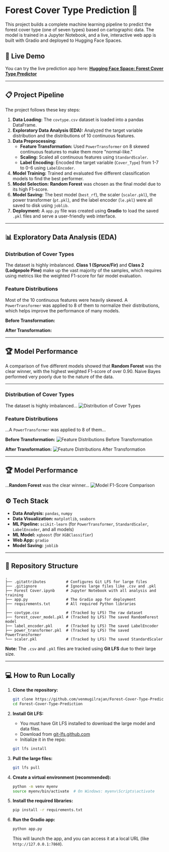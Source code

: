 # Forest Cover Type Prediction 🌲

This project builds a complete machine learning pipeline to predict the forest cover type (one of seven types) based on cartographic data. The model is trained in a Jupyter Notebook, and a live, interactive web app is built with Gradio and deployed to Hugging Face Spaces.

[](https://huggingface.co/spaces/venmugilrajan/Forest_cover_type)

## 🚀 Live Demo

You can try the live prediction app here:
**[Hugging Face Space: Forest Cover Type Predictor](https://huggingface.co/spaces/venmugilrajan/Forest_cover_type)**

-----

## 📋 Project Pipeline

The project follows these key steps:

1.  **Data Loading:** The `covtype.csv` dataset is loaded into a pandas DataFrame.
2.  **Exploratory Data Analysis (EDA):** Analyzed the target variable distribution and the distributions of 10 continuous features.
3.  **Data Preprocessing:**
      * **Feature Transformation:** Used `PowerTransformer` on 8 skewed continuous features to make them more "normal-like."
      * **Scaling:** Scaled all continuous features using `StandardScaler`.
      * **Label Encoding:** Encoded the target variable (`Cover_Type`) from 1-7 to 0-6 using `LabelEncoder`.
4.  **Model Training:** Trained and evaluated five different classification models to find the best performer.
5.  **Model Selection:** **Random Forest** was chosen as the final model due to its high F1-score.
6.  **Model Saving:** The best model (`best_rf`), the scaler (`scaler.pkl`), the power transformer (`pt.pkl`), and the label encoder (`le.pkl`) were all saved to disk using `joblib`.
7.  **Deployment:** A `app.py` file was created using **Gradio** to load the saved `.pkl` files and serve a user-friendly web interface.

-----

## 📊 Exploratory Data Analysis (EDA)

### Distribution of Cover Types

The dataset is highly imbalanced. **Class 1 (Spruce/Fir)** and **Class 2 (Lodgepole Pine)** make up the vast majority of the samples, which requires using metrics like the weighted F1-score for fair model evaluation.

### Feature Distributions

Most of the 10 continuous features were heavily skewed. A `PowerTransformer` was applied to 8 of them to normalize their distributions, which helps improve the performance of many models.

**Before Transformation:**

**After Transformation:**

-----

## 🏆 Model Performance

A comparison of five different models showed that **Random Forest** was the clear winner, with the highest weighted F1-score of over 0.90. Naive Bayes performed very poorly due to the nature of the data.

-----
### Distribution of Cover Types
The dataset is highly imbalanced...
![Distribution of Cover Types](images/class_distribution.png)

### Feature Distributions
...A `PowerTransformer` was applied to 8 of them...

**Before Transformation:**
![Feature Distributions Before Transformation](images/dist_before_transform.png)

**After Transformation:**
![Feature Distributions After Transformation](images/dist_after_transform.png)

---

## 🏆 Model Performance
...**Random Forest** was the clear winner...
![Model F1-Score Comparison](images/f1_comparison.png)
## ⚙️ Tech Stack

  * **Data Analysis:** `pandas`, `numpy`
  * **Data Visualization:** `matplotlib`, `seaborn`
  * **ML Pipeline:** `scikit-learn` (for `PowerTransformer`, `StandardScaler`, `LabelEncoder`, and all models)
  * **ML Model:** `xgboost` (for `XGBClassifier`)
  * **Web App:** `gradio`
  * **Model Saving:** `joblib`

-----

## 📂 Repository Structure

```
.
├── .gitattributes         # Configures Git LFS for large files
├── .gitignore             # Ignores large files like .csv and .pkl
├── Forest Cover.ipynb     # Jupyter Notebook with all analysis and training
├── app.py                 # The Gradio app for deployment
├── requirements.txt       # All required Python libraries
│
├── covtype.csv            # (Tracked by LFS) The raw dataset
├── forest_cover_model.pkl # (Tracked by LFS) The saved RandomForest model
├── label_encoder.pkl      # (Tracked by LFS) The saved LabelEncoder
├── power_transformer.pkl  # (Tracked by LFS) The saved PowerTransformer
└── scaler.pkl             # (Tracked by LFS) The saved StandardScaler
```

**Note:** The `.csv` and `.pkl` files are tracked using **Git LFS** due to their large size.

-----

## 💻 How to Run Locally

1.  **Clone the repository:**

    ```bash
    git clone https://github.com/venmugilrajan/Forest-Cover-Type-Prediction.git
    cd Forest-Cover-Type-Prediction
    ```

2.  **Install Git LFS:**

      * You must have Git LFS installed to download the large model and data files.
      * Download from [git-lfs.github.com](https://git-lfs.github.com)
      * Initialize it in the repo:

    <!-- end list -->

    ```bash
    git lfs install
    ```

3.  **Pull the large files:**

    ```bash
    git lfs pull
    ```

4.  **Create a virtual environment (recommended):**

    ```bash
    python -m venv myenv
    source myenv/bin/activate  # On Windows: myenv\Scripts\activate
    ```

5.  **Install the required libraries:**

    ```bash
    pip install -r requirements.txt
    ```

6.  **Run the Gradio app:**

    ```bash
    python app.py
    ```

    This will launch the app, and you can access it at a local URL (like `http://127.0.0.1:7860`).
